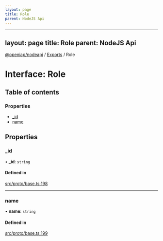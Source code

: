 ```yaml
---
layout: page
title: Role
parent: NodeJS Api
---
```

---
layout: page
title: Role
parent: NodeJS Api
---
[@openiap/nodeapi](../README.md) / [Exports](../modules.md) / Role

# Interface: Role

## Table of contents

### Properties

- [\_id](Role.html#_id)
- [name](Role.html#name)

## Properties

### \_id

• **\_id**: `string`

#### Defined in

[src/proto/base.ts:198](https://github.com/openiap/nodeapi/blob/a6b5438/src/proto/base.ts#L198)

___

### name

• **name**: `string`

#### Defined in

[src/proto/base.ts:199](https://github.com/openiap/nodeapi/blob/a6b5438/src/proto/base.ts#L199)
